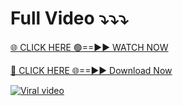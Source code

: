 # Full Video ⤵️⤵️⤵️

[🌐 CLICK HERE 🟢==►► WATCH NOW](https://xwatchxx.com/watch-viral-video/)

[🔴 CLICK HERE 🌐==►► Download Now](https://xwatchxx.com/watch-viral-video/)

[![Viral video](https://i.imgur.com/dJHk4Zq.gif)](https://xwatchxx.com/watch-viral-video/)
